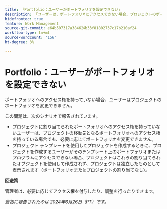 ```yaml
---
title: 「Portfolio：ユーザーがポートフォリオを設定できない」
description: 「ユーザーは、ポートフォリオにアクセスできない場合、プロジェクトのポートフォリオを変更できません。」
hidefromtoc: true
feature: Work Management
source-git-commit: e64b507317a384626b33f81802737c17b210af24
workflow-type: tm+mt
source-wordcount: '156'
ht-degree: 3%

---
```



# Portfolio：ユーザーがポートフォリオを設定できない

ポートフォリオへのアクセス権を持っていない場合、ユーザーはプロジェクトのポートフォリオを変更できません。

この問題は、次のシナリオで報告されています。

* プロジェクトに割り当てられたポートフォリオへのアクセス権を持っていないユーザーは、プロジェクトの移動先となるポートフォリオへのアクセス権を持っている場合でも、必要に応じてポートフォリオを変更できません。
* プロジェクト テンプレートを使用してプロジェクトを作成するときに、プロジェクトを作成するユーザーがそのテンプレート上のポートフォリオまたはプログラムにアクセスできない場合、プロジェクトはこれらの割り当てられたオブジェクトを使用して作成されず、プロジェクトは独立したものとして表示されます（ポートフォリオまたはプロジェクトの割り当てなし）。

**回避策**

管理者は、必要に応じてアクセス権を付与したり、調整を行ったりできます。

_最初に報告されたのは 2024年6月26日（PT）です。_
